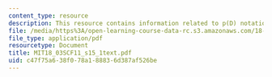 ```yaml
---
content_type: resource
description: This resource contains information related to p(D) notation.
file: /media/https%3A/open-learning-course-data-rc.s3.amazonaws.com/18-03sc-differential-equations-fall-2011/c47f75a638f078a188836d387af526be_MIT18_03SCF11_s15_1text.pdf
file_type: application/pdf
resourcetype: Document
title: MIT18_03SCF11_s15_1text.pdf
uid: c47f75a6-38f0-78a1-8883-6d387af526be
---
```

